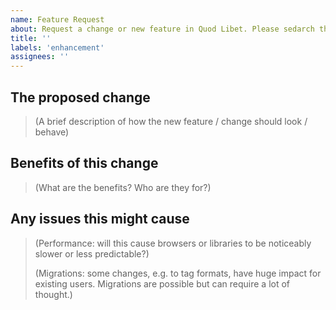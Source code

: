 ```yaml
---
name: Feature Request
about: Request a change or new feature in Quod Libet. Please sedarch the existing issues first - it's easier to continue an existing discussion that start another one.
title: ''
labels: 'enhancement'
assignees: ''
---
```



The proposed change
-------------------

> (A brief description of how the new feature / change should look / behave)


Benefits of this change
-----------------------

> (What are the benefits? Who are they for?)


Any issues this might cause
---------------------------

> (Performance: will this cause browsers or libraries to be noticeably slower 
> or less predictable?)
>
> (Migrations: some changes, e.g. to tag formats, have huge impact for existing users. 
> Migrations are possible but can require a lot of thought.)
